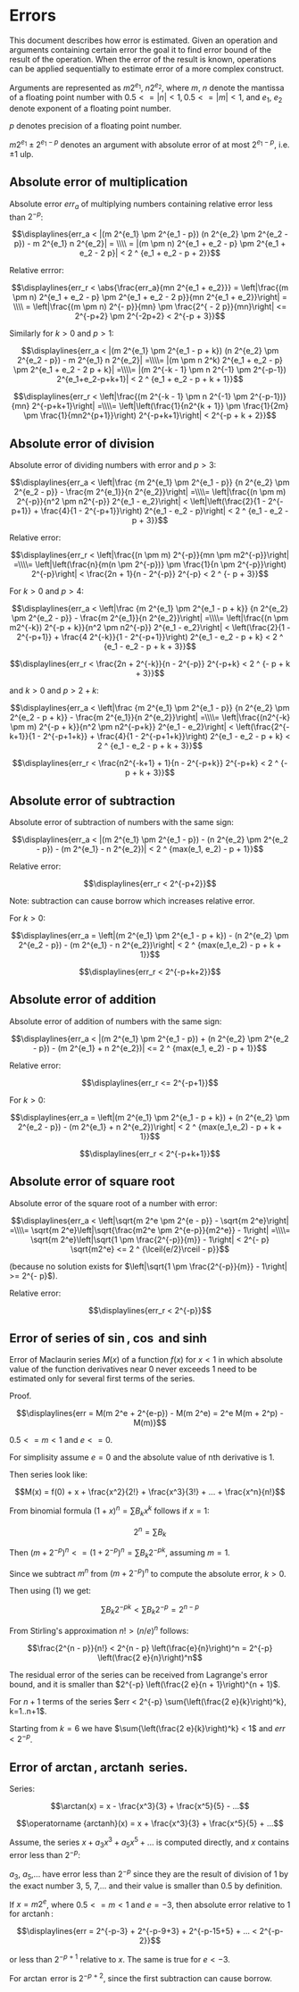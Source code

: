 # Errors

This document describes how error is estimated. Given an operation and arguments containing certain error the goal it to find error bound of the result of the operation. When the error of the result is known, operations can be applied sequentially to estimate error of a more complex construct.

Arguments are represented as $m2^{e_1}$, $n2^{e_2}$, where $m$, $n$ denote the mantissa of a floating point number with $0.5 <= |n| < 1, 0.5 <= |m| < 1$, and $e_1$, $e_2$ denote exponent of a floating point number.

$p$ denotes precision of a floating point number.

$m 2^{e_1} \pm 2^{e_1 - p}$ denotes an argument with absolute error of at most $2^{e_1-p}$, i.e. $\pm1$ ulp.

## Absolute error of multiplication

Absolute error $err_a$ of multiplying numbers containing relative error less than $2^{-p}$:

$$\displaylines{err_a < |(m 2^{e_1} \pm 2^{e_1 - p}) (n 2^{e_2} \pm 2^{e_2 - p}) - m 2^{e_1} n 2^{e_2}| = \\\\ = |(m \pm n) 2^{e_1 + e_2 - p} \pm 2^{e_1 + e_2 - 2 p}| < 2 ^ {e_1 + e_2 - p + 2}}$$

Relative errror:

$$\displaylines{err_r < \abs{\frac{err_a}{mn 2^{e_1 + e_2}}} = \left|\frac{(m \pm n) 2^{e_1 + e_2 - p} \pm 2^{e_1 + e_2 - 2 p}}{mn 2^{e_1 + e_2}}\right| = \\\\ = \left|\frac{(m \pm n) 2^{- p}}{mn} \pm \frac{2^{ - 2 p}}{mn}\right| <= 2^{-p+2} \pm 2^{-2p+2} < 2^{-p + 3}}$$

Similarly for $k > 0$ and $p > 1$:

$$\displaylines{err_a < |(m 2^{e_1} \pm 2^{e_1 - p + k}) (n 2^{e_2} \pm 2^{e_2 - p}) - m 2^{e_1} n 2^{e_2}| =\\\\= |(m \pm n 2^k) 2^{e_1 + e_2 - p} \pm 2^{e_1 + e_2 - 2 p + k}| =\\\\= |(m 2^{-k - 1} \pm n 2^{-1} \pm 2^{-p-1}) 2^{e_1+e_2-p+k+1}| < 2 ^ {e_1 + e_2 - p + k + 1}}$$

$$\displaylines{err_r < \left|\frac{(m 2^{-k - 1} \pm n 2^{-1} \pm 2^{-p-1})}{mn} 2^{-p+k+1}\right| =\\\\= \left|\left(\frac{1}{n2^{k + 1}} \pm \frac{1}{2m} \pm \frac{1}{mn2^{p+1}}\right) 2^{-p+k+1}\right| < 2^{-p + k + 2}}$$


## Absolute error of division

Absolute error of dividing numbers with error and $p > 3$:

$$\displaylines{err_a < \left|\frac {m 2^{e_1} \pm 2^{e_1 - p}} {n 2^{e_2} \pm 2^{e_2 - p}} - \frac{m 2^{e_1}}{n 2^{e_2}}\right| =\\\\= \left|\frac{(n \pm m) 2^{-p}}{n^2 \pm n2^{-p}} 2^{e_1 - e_2}\right| < \left|\left(\frac{2}{1 - 2^{-p+1}} + \frac{4}{1 - 2^{-p+1}}\right) 2^{e_1 - e_2 - p}\right| < 2 ^ {e_1 - e_2 - p + 3}}$$

Relative error:

$$\displaylines{err_r < \left|\frac{(n \pm m) 2^{-p}}{mn \pm m2^{-p}}\right| =\\\\= \left|\left(\frac{n}{m(n \pm 2^{-p})} \pm \frac{1}{n \pm 2^{-p}}\right) 2^{-p}\right| < \frac{2n + 1}{n - 2^{-p}} 2^{-p} < 2 ^ {- p + 3}}$$


For $k > 0$ and $p > 4$:

$$\displaylines{err_a < \left|\frac {m 2^{e_1} \pm 2^{e_1 - p + k}} {n 2^{e_2} \pm 2^{e_2 - p}} - \frac{m 2^{e_1}}{n 2^{e_2}}\right| =\\\\= \left|\frac{(n \pm m2^{-k}) 2^{-p + k}}{n^2 \pm n2^{-p}} 2^{e_1 - e_2}\right| < \left(\frac{2}{1 - 2^{-p+1}} + \frac{4 2^{-k}}{1 - 2^{-p+1}}\right) 2^{e_1 - e_2 - p + k} < 2 ^ {e_1 - e_2 - p + k + 3}}$$

$$\displaylines{err_r < \frac{2n + 2^{-k}}{n - 2^{-p}} 2^{-p+k} < 2 ^ {- p + k + 3}}$$

and $k > 0$ and $p > 2 + k$:

$$\displaylines{err_a < \left|\frac {m 2^{e_1} \pm 2^{e_1 - p}} {n 2^{e_2} \pm 2^{e_2 - p + k}} - \frac{m 2^{e_1}}{n 2^{e_2}}\right| =\\\\= \left|\frac{(n2^{-k} \pm m) 2^{-p + k}}{n^2 \pm n2^{-p+k}} 2^{e_1 - e_2}\right| < \left(\frac{2^{-k+1}}{1 - 2^{-p+1+k}} + \frac{4}{1 - 2^{-p+1+k}}\right) 2^{e_1 - e_2 - p + k} < 2 ^ {e_1 - e_2 - p + k + 3}}$$

$$\displaylines{err_r < \frac{n2^{-k+1} + 1}{n - 2^{-p+k}} 2^{-p+k} < 2 ^ {- p + k + 3}}$$

## Absolute error of subtraction

Absolute error of subtraction of numbers with the same sign:

$$\displaylines{err_a < |(m 2^{e_1} \pm 2^{e_1 - p}) - (n 2^{e_2} \pm 2^{e_2 - p}) - (m 2^{e_1} - n 2^{e_2})| < 2 ^ {max(e_1, e_2) - p + 1}}$$

Relative error:

$$\displaylines{err_r < 2^{-p+2}}$$

Note: subtraction can cause borrow which increases relative error.

For $k > 0$:

$$\displaylines{err_a = \left|(m 2^{e_1} \pm 2^{e_1 - p + k}) - (n 2^{e_2} \pm 2^{e_2 - p}) - (m 2^{e_1} - n 2^{e_2})\right| < 2 ^ {max(e_1,e_2) - p + k + 1}}$$

$$\displaylines{err_r < 2^{-p+k+2}}$$

## Absolute error of addition

Absolute error of addition of numbers with the same sign:

$$\displaylines{err_a < |(m 2^{e_1} \pm 2^{e_1 - p}) + (n 2^{e_2} \pm 2^{e_2 - p}) - (m 2^{e_1} + n 2^{e_2})| <= 2 ^ {max(e_1, e_2) - p + 1}}$$

Relative error:

$$\displaylines{err_r <= 2^{-p+1}}$$

For $k > 0$:

$$\displaylines{err_a = \left|(m 2^{e_1} \pm 2^{e_1 - p + k}) + (n 2^{e_2} \pm 2^{e_2 - p}) - (m 2^{e_1} + n 2^{e_2})\right| < 2 ^ {max(e_1,e_2) - p + k + 1}}$$

$$\displaylines{err_r < 2^{-p+k+1}}$$


## Absolute error of square root

Absolute error of the square root of a number with error:

$$\displaylines{err_a < \left|\sqrt{m 2^e \pm 2^{e - p}} - \sqrt{m 2^e}\right| =\\\\= \sqrt{m 2^e}\left|\sqrt{\frac{m2^e \pm 2^{e-p}}{m2^e}} - 1\right| =\\\\= \sqrt{m 2^e}\left|\sqrt{1 \pm \frac{2^{-p}}{m}} - 1\right| < 2^{- p} \sqrt{m2^e} <= 2 ^ {\lceil{e/2}\rceil - p}}$$

(because no solution exists for $\left|\sqrt{1 \pm \frac{2^{-p}}{m}} - 1\right| >= 2^{- p}$).

Relative error:

$$\displaylines{err_r < 2^{-p}}$$

## Error of series of $\sin$, $\cos$ and $\sinh$

Error of Maclaurin series $M(x)$ of a function $f(x)$ for $x < 1$ in which absolute value of the function derivatives near 0 never exceeds 1 need to be estimated only for several first terms of the series.

Proof.

$$\displaylines{err = M(m 2^e + 2^{e-p}) - M(m 2^e) = 2^e M(m + 2^p) - M(m)}$$

$0.5 <= m < 1$ and $e <= 0$.

For simplisity assume $e = 0$ and the absolute value of nth derivative is 1.

Then series look like:

$$M(x) = f(0) + x + \frac{x^2}{2!} + \frac{x^3}{3!} + ... + \frac{x^n}{n!}$$

From binomial formula $(1 + x)^n = \sum{B_k x^k}$ follows if $x = 1$:

$$2^n = \sum{B_k}\tag{1}$$

Then $(m + 2^{-p})^n <= (1 + 2^{-p})^n = \sum{B_k 2^{-p k}}$, assuming $m = 1$.

Since we subtract $m^n$ from $(m + 2^{-p})^n$ to compute the absolute error, $k > 0$.

Then using (1) we get:

$$\sum{B_k 2^{-p k}} < \sum{B_k 2^{-p}} = 2^{n - p}$$

From Stirling's approximation $n! > (n/e) ^ n$ 
follows:

$$\frac{2^{n - p}}{n!} < 2^{n - p} \left(\frac{e}{n}\right)^n = 2^{-p} \left(\frac{2 e}{n}\right)^n$$

The residual error of the series can be received from Lagrange's error bound,
and it is smaller than $2^{-p} \left(\frac{2 e}{n + 1}\right)^{n + 1}$.

For $n+1$ terms of the series $err < 2^{-p} \sum{\left(\frac{2 e}{k}\right)^k}, k=1..n+1$.

Starting from $k = 6$ we have $\sum{\left(\frac{2 e}{k}\right)^k} < 1$ and $err < 2^{-p}$.

## Error of $\arctan$, $\operatorname {arctanh}$ series.

Series:

$$\arctan(x) = x - \frac{x^3}{3} + \frac{x^5}{5} - ...$$
 
$$\operatorname {arctanh}(x) = x + \frac{x^3}{3} + \frac{x^5}{5} + ...$$

Assume, the series $x + a_3 x^3 + a_5 x^5 + ...$ is computed directly, and $x$ contains error less than $2^{-p}$:

$a_3$, $a_5$,... have error less than $2^{-p}$ since they are the result of division of 1 by the exact number 3, 5, 7,... 
and their value is smaller than 0.5 by definition.

If $x = m 2^e$, where $0.5 <= m < 1$ and $e = -3$, then absolute error relative to 1 for $\operatorname {arctanh}$:

$$\displaylines{err = 2^{-p-3} + 2^{-p-9+3} + 2^{-p-15+5} + ... < 2^{-p-2}}$$

or less than $2^{-p+1}$ relative to $x$. The same is true for $e < -3$.

For $\arctan$ error is $2^{-p+2}$, since the first subtraction can cause borrow.
